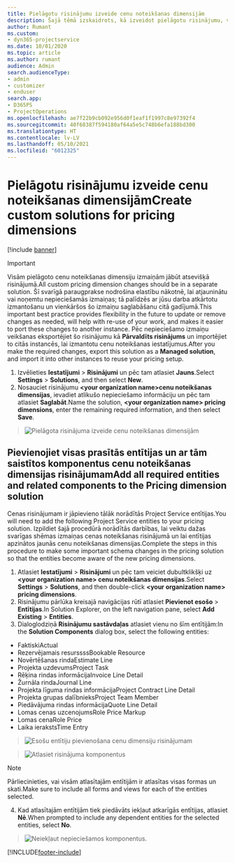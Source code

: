 ```yaml
---
title: Pielāgotu risinājumu izveide cenu noteikšanas dimensijām
description: Šajā tēmā izskaidrots, kā izveidot pielāgotu risinājumu, veidojot pielāgotas cenu noteikšanas dimensijas.
author: Rumant
ms.custom:
- dyn365-projectservice
ms.date: 10/01/2020
ms.topic: article
ms.author: rumant
audience: Admin
search.audienceType:
- admin
- customizer
- enduser
search.app:
- D365PS
- ProjectOperations
ms.openlocfilehash: ae7f22b9cb092e956d0f1eaf1f1997c8e97392f4
ms.sourcegitcommit: 40f68387f594180af64a5e5c748b6efa188bd300
ms.translationtype: HT
ms.contentlocale: lv-LV
ms.lasthandoff: 05/10/2021
ms.locfileid: "6012325"
---
```

# <a name="create-custom-solutions-for-pricing-dimensions"></a><span data-ttu-id="3c663-103">Pielāgotu risinājumu izveide cenu noteikšanas dimensijām</span><span class="sxs-lookup"><span data-stu-id="3c663-103">Create custom solutions for pricing dimensions</span></span>

[!include [banner](../includes/psa-now-project-operations.md)]

> [!IMPORTANT]
> <span data-ttu-id="3c663-104">Visām pielāgoto cenu noteikšanas dimensiju izmaiņām jābūt atsevišķā risinājumā.</span><span class="sxs-lookup"><span data-stu-id="3c663-104">All custom pricing dimension changes should be in a separate solution.</span></span> <span data-ttu-id="3c663-105">Šī svarīgā paraugprakse nodrošina elastību nākotnē, lai atjauninātu vai noņemtu nepieciešamās izmaiņas; tā palīdzēs ar jūsu darba atkārtotu izmantošanu un vienkāršos šo izmaiņu saglabāšanu citā gadījumā.</span><span class="sxs-lookup"><span data-stu-id="3c663-105">This important best practice provides flexibility in the future to update or remove changes as needed, will help with re-use of your work, and makes it easier to port these changes to another instance.</span></span> <span data-ttu-id="3c663-106">Pēc nepieciešamo izmaiņu veikšanas eksportējiet šo risinājumu kā **Pārvaldīts risinājums** un importējiet to citās instancēs, lai izmantotu cenu noteikšanas iestatījumus.</span><span class="sxs-lookup"><span data-stu-id="3c663-106">After you make the required changes, export this solution as a **Managed solution**, and import it into other instances to reuse your pricing setup.</span></span>

1. <span data-ttu-id="3c663-107">Izvēlieties **Iestatījumi** > **Risinājumi** un pēc tam atlasiet **Jauns**.</span><span class="sxs-lookup"><span data-stu-id="3c663-107">Select **Settings** > **Solutions**, and then select **New**.</span></span> 
2. <span data-ttu-id="3c663-108">Nosauciet risinājumu **\<your organization name>cenu noteikšanas dimensijas**, ievadiet atlikušo nepieciešamo informāciju un pēc tam atlasiet **Saglabāt**.</span><span class="sxs-lookup"><span data-stu-id="3c663-108">Name the solution, **\<your organization name> pricing dimensions**, enter the remaining required information, and then select **Save**.</span></span>

> ![Pielāgota risinājuma izveide cenu noteikšanas dimensijām](media/Creation-of-custom-pricing-dimension-solution.PNG)
  
## <a name="add-all-required-entities-and-related-components-to-the-pricing-dimension-solution"></a><span data-ttu-id="3c663-110">Pievienojiet visas prasītās entītijas un ar tām saistītos komponentus cenu noteikšanas dimensijas risinājumam</span><span class="sxs-lookup"><span data-stu-id="3c663-110">Add all required entities and related components to the Pricing dimension solution</span></span>
<span data-ttu-id="3c663-111">Cenas risinājumam ir jāpievieno tālāk norādītās Project Service entītijas.</span><span class="sxs-lookup"><span data-stu-id="3c663-111">You will need to add the following Project Service entities to your pricing solution.</span></span> <span data-ttu-id="3c663-112">Izpildiet šajā procedūrā norādītās darbības, lai veiktu dažas svarīgas shēmas izmaiņas cenas noteikšanas risinājumā un lai entītijas apzinātos jaunās cenu noteikšanas dimensijas.</span><span class="sxs-lookup"><span data-stu-id="3c663-112">Complete the steps in this procedure to make some important schema changes in the pricing solution so that the entities become aware of the new pricing dimensions.</span></span>

1. <span data-ttu-id="3c663-113">Atlasiet **Iestatījumi** > **Risinājumi** un pēc tam veiciet dubultklikšķi uz **\<your organization name> cenu noteikšanas dimensijas**.</span><span class="sxs-lookup"><span data-stu-id="3c663-113">Select **Settings** > **Solutions**, and then double-click **\<your organization name> pricing dimensions**.</span></span> 
2. <span data-ttu-id="3c663-114">Risinājumu pārlūka kreisajā navigācijas rūtī atlasiet **Pievienot esošo** > **Entītijas**.</span><span class="sxs-lookup"><span data-stu-id="3c663-114">In Solution Explorer, on the left navigation pane, select **Add Existing** > **Entities**.</span></span>
3. <span data-ttu-id="3c663-115">Dialoglodziņā **Risinājumu sastāvdaļas** atlasiet vienu no šīm entītijām:</span><span class="sxs-lookup"><span data-stu-id="3c663-115">In the **Solution Components** dialog box, select the following entities:</span></span>

- <span data-ttu-id="3c663-116">Faktiski</span><span class="sxs-lookup"><span data-stu-id="3c663-116">Actual</span></span>
- <span data-ttu-id="3c663-117">Rezervējamais resurssss</span><span class="sxs-lookup"><span data-stu-id="3c663-117">Bookable Resource</span></span>
- <span data-ttu-id="3c663-118">Novērtēšanas rinda</span><span class="sxs-lookup"><span data-stu-id="3c663-118">Estimate Line</span></span>
- <span data-ttu-id="3c663-119">Projekta uzdevums</span><span class="sxs-lookup"><span data-stu-id="3c663-119">Project Task</span></span>
- <span data-ttu-id="3c663-120">Rēķina rindas informācija</span><span class="sxs-lookup"><span data-stu-id="3c663-120">Invoice Line Detail</span></span>
- <span data-ttu-id="3c663-121">Žurnāla rinda</span><span class="sxs-lookup"><span data-stu-id="3c663-121">Journal Line</span></span>
- <span data-ttu-id="3c663-122">Projekta līguma rindas informācija</span><span class="sxs-lookup"><span data-stu-id="3c663-122">Project Contract Line Detail</span></span>
- <span data-ttu-id="3c663-123">Projekta grupas dalībnieks</span><span class="sxs-lookup"><span data-stu-id="3c663-123">Project Team Member</span></span>
- <span data-ttu-id="3c663-124">Piedāvājuma rindas informācija</span><span class="sxs-lookup"><span data-stu-id="3c663-124">Quote Line Detail</span></span>
- <span data-ttu-id="3c663-125">Lomas cenas uzcenojums</span><span class="sxs-lookup"><span data-stu-id="3c663-125">Role Price Markup</span></span>
- <span data-ttu-id="3c663-126">Lomas cena</span><span class="sxs-lookup"><span data-stu-id="3c663-126">Role Price</span></span> 
- <span data-ttu-id="3c663-127">Laika ieraksts</span><span class="sxs-lookup"><span data-stu-id="3c663-127">Time Entry</span></span> 

> ![Esošu entītiju pievienošana cenu dimensiju risinājumam](media/Existing-entities-to-PD-solution.png)

> ![Atlasiet risinājuma komponentus](media/Dimension-Components.png)

> [!NOTE]
> <span data-ttu-id="3c663-130">Pārliecinieties, vai visām atlasītajām entītijām ir atlasītas visas formas un skati.</span><span class="sxs-lookup"><span data-stu-id="3c663-130">Make sure to include all forms and views for each of the entities selected.</span></span>

4. <span data-ttu-id="3c663-131">Kad atlasītajām entītijām tiek piedāvāts iekļaut atkarīgās entītijas, atlasiet **Nē**.</span><span class="sxs-lookup"><span data-stu-id="3c663-131">When prompted to include any dependent entities for the selected entities, select **No**.</span></span>

> ![Neiekļaut nepieciešamos komponentus.](media/Do-not-include-required.png)




[!INCLUDE[footer-include](../includes/footer-banner.md)]